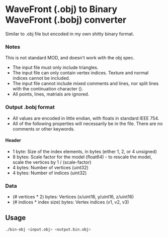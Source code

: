 # WaveFront (.obj) to Binary WaveFront (.bobj) converter

Similar to .obj file but encoded in my own shitty binary format.

### Notes

This is not standard MOD, and doesn't work with the obj spec.

- The input file must only include triangles.
- The input file can only contain vertex indices. Texture and normal indices cannot be included.
- The input file cannot include mixed comments and lines, nor split lines with the continuation character (\).
- All points, lines, matrials are ignored.

### Output .bobj format

- All values are encoded in little endian, with floats in standard IEEE 754.
- All of the following properties will necessarily be in the file. There are no comments or other keywords.

#### Header

- 1 byte: Size of the index elements, in bytes (either 1, 2, or 4 unsigned)
- 8 bytes: Scale factor for the model (float64) - to rescale the model, scale the vertices by 1 / (scale-factor)
- 4 bytes: Number of vertices (uint32)
- 4 bytes: Number of indices (uint32)

### Data

- (# vertices \* 2) bytes: Vertices (x/uint16, y/uint16, z/uint16)
- (# indices \* index size) bytes: Vertex indices (v1, v2, v3)

## Usage

```bash
./bin-obj <input.obj> <output.bin.obj>
```
